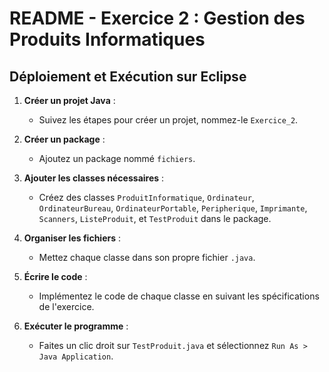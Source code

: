 
# README - Exercice 2 : Gestion des Produits Informatiques

## Déploiement et Exécution sur Eclipse
1. **Créer un projet Java** :
   - Suivez les étapes pour créer un projet, nommez-le `Exercice_2`.

2. **Créer un package** :
   - Ajoutez un package nommé `fichiers`.

3. **Ajouter les classes nécessaires** :
   - Créez des classes `ProduitInformatique`, `Ordinateur`, `OrdinateurBureau`, `OrdinateurPortable`, `Peripherique`, `Imprimante`, `Scanners`, `ListeProduit`, et `TestProduit` dans le package.

4. **Organiser les fichiers** :
   - Mettez chaque classe dans son propre fichier `.java`.

5. **Écrire le code** :
   - Implémentez le code de chaque classe en suivant les spécifications de l'exercice.

6. **Exécuter le programme** :
   - Faites un clic droit sur `TestProduit.java` et sélectionnez `Run As > Java Application`.
